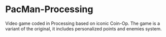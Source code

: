 # PacMan-Processing
Video game coded in Processing based on iconic Coin-Op. The game is a variant of the original, it includes personalized points and enemies system.
